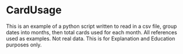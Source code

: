 # CardUsage

This is an example of a python script written to read in a csv file, group dates into months, then total cards used for each month.
All references used as examples. Not real data. This is for Explanation and Education purposes only.
